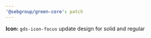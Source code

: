 ```yaml
---
'@sebgroup/green-core': patch
---
```


**Icon:** `gds-icon-focus` update design for solid and regular
